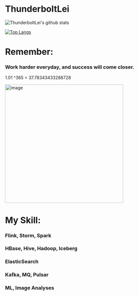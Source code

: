 # ThunderboltLei

![ThunderboltLei's github stats](https://github-readme-stats.vercel.app/api?username=ThunderboltLei&show_icons=true&theme=radical) 

[![Top Langs](https://github-readme-stats.vercel.app/api/top-langs/?username=ThunderboltLei&layout=compact)](https://github.com/ThunderboltLei/github-readme-stats)


# Remember:
### Work harder everyday, and success will come closer.
1.01 ^365 = 37.78343433288728

<img width="387" alt="image" src="https://user-images.githubusercontent.com/6621022/154318789-782187a8-c348-4e11-aa7c-060f9ed9550d.png">


# My Skill:
###    Flink, Storm, Spark
###    HBase, Hive, Hadoop, Iceberg
###    ElasticSearch
###    Kafka, MQ, Pulsar
###    ML, Image Analyses
